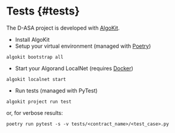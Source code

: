 # Tests {#tests}

The D-ASA project is developed with <a href="https://algorand.co/algokit">AlgoKit</a>.

- Install AlgoKit
- Setup your virtual environment (managed with <a href="https://python-poetry.org/">Poetry</a>)

```shell
algokit bootstrap all
```

- Start your Algorand LocalNet (requires <a href="https://www.docker.com/get-started/">Docker</a>)

```shell
algokit localnet start
```

- Run tests (managed with PyTest)

```shell
algokit project run test
```

or, for verbose results:

```shell
poetry run pytest -s -v tests/<contract_name>/<test_case>.py
```
